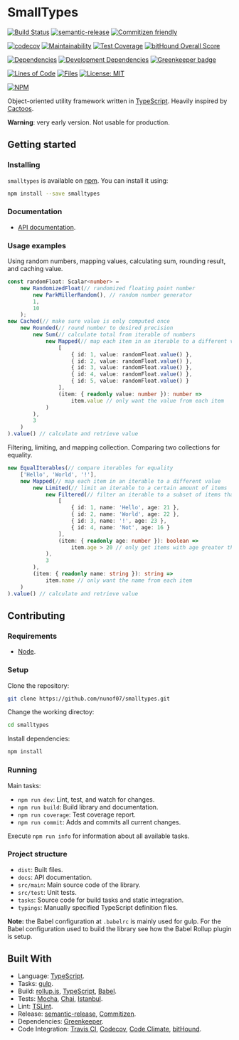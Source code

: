 # SmallTypes

[![Build Status](https://travis-ci.org/nunof07/smalltypes.svg?branch=master)](https://travis-ci.org/nunof07/smalltypes)
[![semantic-release](https://img.shields.io/badge/%20%20%F0%9F%93%A6%F0%9F%9A%80-semantic--release-e10079.svg)](https://github.com/semantic-release/semantic-release)
[![Commitizen friendly](https://img.shields.io/badge/commitizen-friendly-brightgreen.svg)](http://commitizen.github.io/cz-cli/)

[![codecov](https://codecov.io/gh/nunof07/smalltypes/branch/master/graph/badge.svg)](https://codecov.io/gh/nunof07/smalltypes)
[![Maintainability](https://api.codeclimate.com/v1/badges/21adf54dc86017e175d9/maintainability)](https://codeclimate.com/github/nunof07/smalltypes/maintainability)
[![Test Coverage](https://api.codeclimate.com/v1/badges/21adf54dc86017e175d9/test_coverage)](https://codeclimate.com/github/nunof07/smalltypes/test_coverage)
[![bitHound Overall Score](https://www.bithound.io/github/nunof07/smalltypes/badges/score.svg)](https://www.bithound.io/github/nunof07/smalltypes)

[![Dependencies](https://david-dm.org/nunof07/smalltypes.svg)](https://david-dm.org/nunof07/smalltypes)
[![Development Dependencies](https://david-dm.org/nunof07/smalltypes/dev-status.svg)](https://david-dm.org/nunof07/smalltypes?type=dev)
[![Greenkeeper badge](https://badges.greenkeeper.io/nunof07/smalltypes.svg)](https://greenkeeper.io/)

[![Lines of Code](https://tokei.rs/b1/github/nunof07/smalltypes)](https://github.com/Aaronepower/tokei)
[![Files](https://tokei.rs/b1/github/nunof07/smalltypes?category=files)](https://github.com/Aaronepower/tokei)
[![License: MIT](https://img.shields.io/badge/License-MIT-yellow.svg)](https://opensource.org/licenses/MIT)

[![NPM](https://nodei.co/npm/smalltypes.png?downloads=true&downloadRank=true&stars=true)](https://nodei.co/npm/smalltypes/)

Object-oriented utility framework written in [TypeScript](https://www.typescriptlang.org/). Heavily inspired by [Cactoos](https://github.com/yegor256/cactoos).

**Warning**: very early version. Not usable for production.

## Getting started

### Installing

`smalltypes` is available on [npm](https://www.npmjs.com/package/smalltypes). You can install it using:

```bash
npm install --save smalltypes
```

### Documentation

- [API documentation](https://nunof07.github.io/smalltypes/).

### Usage examples

Using random numbers, mapping values, calculating sum, rounding result, and caching value.

```typescript
const randomFloat: Scalar<number> =
    new RandomizedFloat(// randomized floating point number
        new ParkMillerRandom(), // random number generator
        1,
        10
    );
new Cached(// make sure value is only computed once
    new Rounded(// round number to desired precision
        new Sum(// calculate total from iterable of numbers
            new Mapped(// map each item in an iterable to a different value
                [
                    { id: 1, value: randomFloat.value() },
                    { id: 2, value: randomFloat.value() },
                    { id: 3, value: randomFloat.value() },
                    { id: 4, value: randomFloat.value() },
                    { id: 5, value: randomFloat.value() }
                ],
                (item: { readonly value: number }): number =>
                    item.value // only want the value from each item
            )
        ),
        3
    )
).value() // calculate and retrieve value
```

Filtering, limiting, and mapping collection. Comparing two collections for equality.

```typescript
new EqualIterables(// compare iterables for equality
    ['Hello', 'World', '!'],
    new Mapped(// map each item in an iterable to a different value
        new Limited(// limit an iterable to a certain amount of items
            new Filtered(// filter an iterable to a subset of items that match callback
                [
                    { id: 1, name: 'Hello', age: 21 },
                    { id: 2, name: 'World', age: 22 },
                    { id: 3, name: '!', age: 23 },
                    { id: 4, name: 'Not', age: 16 }
                ],
                (item: { readonly age: number }): boolean =>
                    item.age > 20 // only get items with age greater than 20
            ),
            3
        ),
        (item: { readonly name: string }): string =>
            item.name // only want the name from each item
    )
).value() // calculate and retrieve value
```

## Contributing

### Requirements

- [Node](https://nodejs.org/en/).

### Setup

Clone the repository:

```bash
git clone https://github.com/nunof07/smalltypes.git
```

Change the working directoy:

```bash
cd smalltypes
```

Install dependencies:

```bash
npm install
```

### Running

Main tasks:

- `npm run dev`: Lint, test, and watch for changes.
- `npm run build`: Build library and documentation.
- `npm run coverage`: Test coverage report.
- `npm run commit`: Adds and commits all current changes.

Execute `npm run info` for information about all available tasks.

### Project structure

- `dist`: Built files.
- `docs`: API documentation.
- `src/main`: Main source code of the library.
- `src/test`: Unit tests.
- `tasks`: Source code for build tasks and static integration.
- `typings`: Manually specified TypeScript definition files.

**Note:** the Babel configuration at `.babelrc` is mainly used for gulp. For the Babel configuration used to build the library see how the Babel Rollup plugin is setup.

## Built With

- Language: [TypeScript](http://www.typescriptlang.org/).
- Tasks: [gulp](https://gulpjs.com/).
- Build: [rollup.js](https://rollupjs.org/), [TypeScript](http://www.typescriptlang.org/), [Babel](https://babeljs.io/).
- Tests: [Mocha](https://mochajs.org), [Chai](http://chaijs.com/), [Istanbul](https://istanbul.js.org/).
- Lint: [TSLint](https://palantir.github.io/tslint/).
- Release: [semantic-release](https://github.com/semantic-release/semantic-release), [Commitizen](http://commitizen.github.io/cz-cli/).
- Dependencies: [Greenkeeper](https://greenkeeper.io/).
- Code Integration: [Travis CI](https://travis-ci.org/), [Codecov](https://codecov.io/), [Code Climate](https://codeclimate.com/), [bitHound](https://www.bithound.io/).

